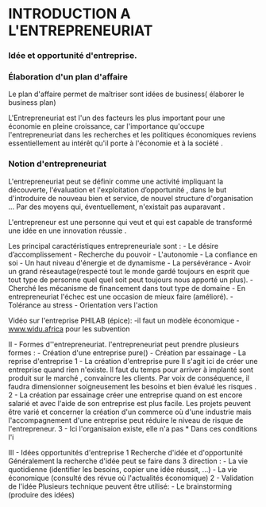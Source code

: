 

# INTRODUCTION A L'ENTREPRENEURIAT

### Idée et opportunité d'entreprise.
### Élaboration d'un plan d'affaire

Le plan d'affaire permet de maîtriser sont idées de business( élaborer le business plan)

L'Entrepreneuriat est l'un des facteurs les plus important  pour une économie en pleine croissance, car l'importance qu'occupe l'entrepreneuriat dans les recherches et les politiques économiques reviens essentiellement au intérêt qu'il porte à l'économie et à la société .


### Notion d'entrepreneuriat 

L'entrepreneuriat peut se définir comme une activité impliquant la découverte, l'évaluation et l'exploitation d’opportunité , dans le but d'introduire de nouveau bien et service, de nouvel structure d'organisation ...  Par des moyens qui, éventuellement, n'existait pas auparavant . 

L'entrepreneur est une personne qui veut et qui est capable de transformé une idée en une innovation réussie .

Les principal caractéristiques entrepreneuriale sont :
	-  Le désire d’accomplissement 
	- Recherche du pouvoir
	- L'autonomie 
	- La confiance en soi
	- Un haut niveau d'énergie et de dynamisme 
	- La persévérance
	- Avoir un grand réseautage(respecté tout le monde gardé toujours en esprit que tout type de personne quel quel soit peut toujours nous apporté un plus).
	- Cherché les mécanisme de financement dans tout type de domaine 
	- En entrepreneuriat l'échec est une occasion de mieux faire (amélioré).
	- Tolérance au stress
	- Orientation vers l'action


Vidéo sur l'entreprise PHILAB (épice): 
	-il faut un modèle économique
	- www.widu.africa pour les subvention


II - Formes d''entrepreneuriat.
		l'entrepreneuriat peut prendre plusieurs formes :
			- Création d'une entreprise pure()
			- Création par essainage
			- La reprise d'entreprise
	1 - La création d'entreprise pure
		Il s'agit ici de créer une entreprise quand rien n'existe. Il faut du temps pour arriver à implanté sont produit sur le marché , convaincre les clients. Par voix de conséquence, il faudra dimensionner soigneusement les besoins et bien évalué les risques .
	2 - La création par essainage
		créer une entreprise quand on est encore salarié et avec l'aide de son entreprise est plus facile. Les projets peuvent être varié et concerner la création d'un commerce où d'une industrie mais l'accompagnement d'une entreprise peut réduire le niveau de risque de l'entrepreneur.
	3 - 
		Ici l'organisaion existe, elle n'a pas *
	Dans ces conditions l'i

III - Idées opportunités d'entreprise
	1 Recherche d'idée et d'opportunité
		Généralement la recherche d'idée peut se faire dans 3 direction : 
			- La vie quotidienne (identifier les besoins, copier une idée réussit, ...)
			- La vie économique (consulté des révue où l'actualités économique)
	2 - Validation de l'idée
		Plusieurs technique peuvent être utilisé: 
			- Le brainstorming (produire des idées)